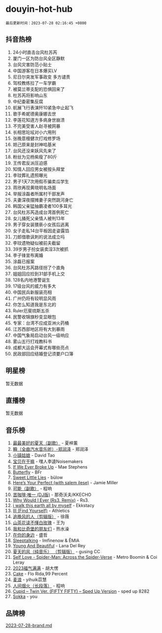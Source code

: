 # douyin-hot-hub

`最后更新时间：2023-07-28 02:16:45 +0800`

## 抖音热榜

1. 24小时直击台风杜苏芮
1. 厦门一区为防台风全区静默
1. 台风灾害防范小贴士
1. 中国游客在日本爆买LV
1. 尼日尔突发军事政变 多方谴责
1. 驾校教练拉了一车学霸
1. 被莫兰蒂支配的恐惧回来了
1. 杜苏芮将影响山东
1. 中纪委密集反腐
1. 航展飞行表演歼10紧急中止起飞
1. 歌手希妮德奥康娜去世
1. 李莲花知道方多病身世崩溃
1. 不完美受害人赵寻被网暴
1. 长相思玱玹对小六用刑
1. 张晚意檀健次打戏修罗场
1. 妲己原来是封神哈基米
1. 台风还没来妖风先来了
1. 粉丝为见杨紫瘦了80斤
1. 王传君反派压迫感
1. 知情人回应男女被按头拜堂
1. 李玟葬礼遗照曝光
1. 男子1天7次用假币骗卖瓜学生
1. 蒋欣再现黄晓明名场面
1. 举报涂磊者所属村干部发声
1. 夫妻深夜摆摊妻子突然跳河身亡
1. 韩国父亲猛抽霸凌者100多耳光
1. 台风杜苏芮造成台湾首例死亡
1. 女儿捅死父亲情人被判13年
1. 男子穿女装猥亵小女孩后逃离
1. 女子走私14台平板因走姿露馅
1. 刀郎借歌讽刺的说法成立吗
1. 李玟遗物疑似被前夫截留
1. 39岁男子扮女装卖淫3次被抓
1. 李子锋宣布离婚
1. 涂磊已报案
1. 台风杜苏芮路径拐了个直角
1. 姐姐回应捡到31部手机上交
1. 128名内地港警诞生
1. 17级台风的威力有多大
1. 中国民兵新服装亮相
1. 广州仍将有较明显风雨
1. 你怎么知道我是东北的
1. Ruler厄斐琉斯五杀
1. 民警收锦旗秒变显眼包
1. 专家：台湾不应成亚洲火药桶
1. 江苏西部地区将有大到暴雨
1. 中国气象局启动台风一级响应
1. 雾山五行打戏教科书
1. 成都大运会开幕式有哪些亮点
1. 民政部回应结婚登记须要户口簿

## 明星榜

暂无数据

## 直播榜

暂无数据

## 音乐榜

1. [最最美好的夏天（副歌）](https://sf6-cdn-tos.douyinstatic.com/obj/tos-cn-ve-2774/o4FMghDLZkPIkCutdrsXlbTHcaZztBfeCp9AFS) - 夏梓薰
1. [瞬（全曲汽水音乐听）-郑润泽](https://sf3-cdn-tos.douyinstatic.com/obj/tos-cn-ve-2774/o4Vb9eJZClCZTnRQYy0BRSeHGrDtrkrQgIBvQt) - 郑润泽
1. [小镇姑娘](https://sf6-cdn-tos.douyinstatic.com/obj/tos-cn-ve-2774/1ee4fa49917d4e9e8f06512cc6e778d9) - David Tao
1. [宝贝在干嘛](https://sf3-cdn-tos.douyinstatic.com/obj/tos-cn-ve-2774/okW4hBCfJI5B2ZEgTCtikhMW7IafzNrBQIYkpJ) - 嘿人李逵Noisemakers
1. [If We Ever Broke Up](https://sf3-cdn-tos.douyinstatic.com/obj/tos-cn-ve-2774/o8onj5HDk0ImtBmO0URBfeyCDXQJMYkQ1gb8Zy) - Mae Stephens
1. [Butterfly](https://sf6-cdn-tos.douyinstatic.com/obj/tos-cn-ve-2774/oIw3zNLcWhUhUDWqtQxQfAx6IXsSBzbyCg7CM0) - BFr
1. [Sweet Little Lies](https://sf3-cdn-tos.douyinstatic.com/obj/tos-cn-ve-2774/cebdd23e942a452c84c197b17c22ac7a) - bülow
1. [Here’s Your Perfect (with salem ilese)](https://sf3-cdn-tos.douyinstatic.com/obj/tos-cn-ve-2774/076b1576c6c546598f803fe53da388a7) - Jamie Miller
1. [可能（副歌）](https://sf3-cdn-tos.douyinstatic.com/obj/tos-cn-ve-2774/cde1731888894259b333569393c2fb51) - 程响
1. [苦咖啡·唯一 (DJ版)](https://sf6-cdn-tos.douyinstatic.com/obj/tos-cn-ve-2774/oohZWXUzNXlh9bzpBgNUfJCQHGILwWgDBaejQt) - 那奇沃夫/KKECHO
1. [Why Would I Ever (Rs3. Remix)](https://sf3-cdn-tos.douyinstatic.com/obj/tos-cn-ve-2774/oQNX0xZhO8IXeCRjCJQUZzkfQNLi2ItDAzEBgz) - Rs3.
1. [i walk this earth all by myself](https://sf3-cdn-tos.douyinstatic.com/obj/tos-cn-ve-2774/c751e38547b548b389ff6e1b9203b1de) - Ekkstacy
1. [III (Find Yourself)](https://sf6-cdn-tos.douyinstatic.com/obj/tos-cn-ve-2774/3b9e482a6da74de29fd5e2440e4373b4) - Athletics
1. [追晚风的人（剪辑版）](https://sf6-cdn-tos.douyinstatic.com/obj/tos-cn-ve-2774/560835060af84ac29cd5c12e2a98f7eb) - 徐薇
1. [山茶花读不懂白玫瑰](https://sf3-cdn-tos.douyinstatic.com/obj/tos-cn-ve-2774/osfn8B7DktrRHEPJgPCfDbw7QDQEkwC16BxZg9) - 王为
1. [我和比奇堡的朋友们](https://sf6-cdn-tos.douyinstatic.com/obj/tos-cn-ve-2774/f0505db981ea4a6d91453a15924a82aa) - 热水澡
1. [在你的身边](https://sf3-cdn-tos.douyinstatic.com/obj/tos-cn-ve-2774/9dce2ee6c9f84c17a6d68458730d7ae8) - 盛哲
1. [Sleeptalking](https://sf3-cdn-tos.douyinstatic.com/obj/tos-cn-ve-2774/f23bc60230804ede98a163e1926e0857) - Imfinenow & ÊMIA
1. [Young And Beautiful](https://sf3-cdn-tos.douyinstatic.com/obj/tos-cn-ve-2774/3ca6987c98c947768abb9cce3ee5530c) - Lana Del Rey
1. [夏天的风（纯音乐） （剪辑版）](https://sf6-cdn-tos.douyinstatic.com/obj/tos-cn-ve-2774/oUzLjBZZFQAoNRmGokEeD5zfQCObp6UeFAnTa6) - gusing CC
1. [Self Love - Spider-Man: Across the Spider-Verse](https://sf3-cdn-tos.douyinstatic.com/obj/tos-cn-ve-2774/o8YzagIFYnO2FNIznDQzpeeLfrdCVAbYDDaLoS) - Metro Boomin & Coi Leray
1. [2023福气满满](https://sf3-cdn-tos.douyinstatic.com/obj/tos-cn-ve-2774/ocebsi6kbCVkBMAcDJkqdZpBQMubYSQetK2gQn) - 胡大愣
1. [Cake](https://sf6-cdn-tos.douyinstatic.com/obj/tos-cn-ve-2774/3545db16eba4434c853ab891b2b752af) - Flo Rida,99 Percent
1. [麦浪](https://sf3-cdn-tos.douyinstatic.com/obj/tos-cn-ve-2774/872ff36b718445c6a3882ba18b546970) - yihuik苡慧
1. [人间烟火（长段落）](https://sf6-cdn-tos.douyinstatic.com/obj/tos-cn-ve-2774/eeb7f9f284d74db097f8341ace44bfa2) - 程响
1. [Cupid – Twin Ver. (FIFTY FIFTY) – Sped Up Version](https://sf6-cdn-tos.douyinstatic.com/obj/tos-cn-ve-2774/oMonQQ6t8nCfUnw44y8XBZkJytCgEBtWYebB2D) - sped up 8282
1. [Sokka](https://sf3-cdn-tos.douyinstatic.com/obj/tos-cn-ve-2774/b9c3e305c0474c898ce221c7aa498547) - you

## 品牌榜

[2023-07-28-brand.md](2023-07-28-brand.md)
